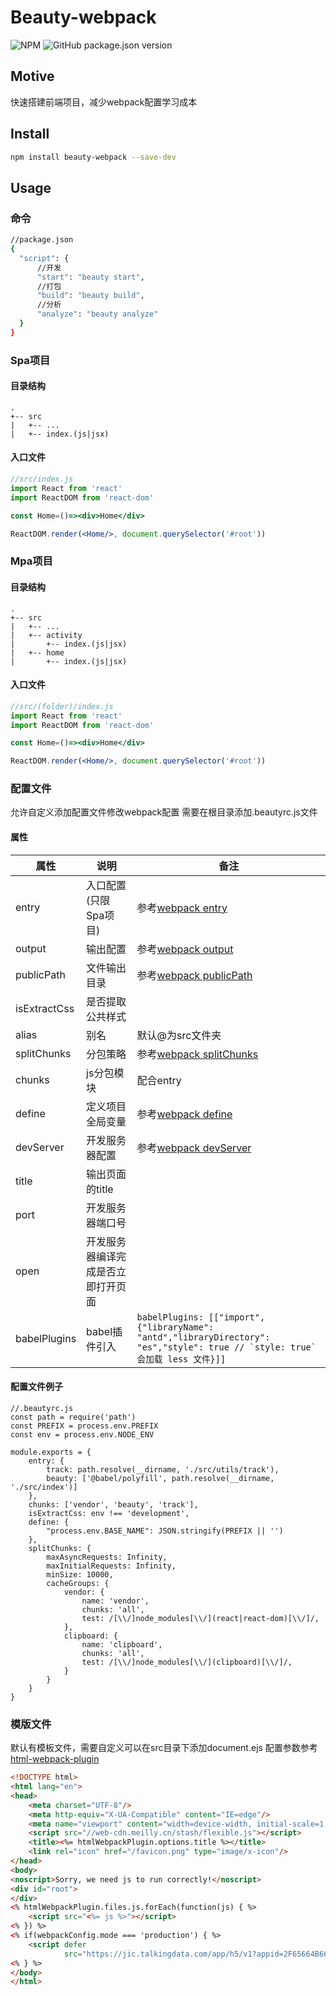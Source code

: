 # Beauty-webpack
![NPM](https://img.shields.io/npm/l/beauty-webpack) ![GitHub package.json version](https://img.shields.io/github/package-json/v/Chryseis/beauty-webpack)

## Motive
快速搭建前端项目，减少webpack配置学习成本
## Install
```bash
npm install beauty-webpack --save-dev
```
## Usage
### 命令
```bash
//package.json
{
  "script": {
      //开发
      "start": "beauty start",
      //打包
      "build": "beauty build",
      //分析
      "analyze": "beauty analyze"
  }
}
```

### Spa项目
#### 目录结构
```
.
+-- src
|   +-- ...
|   +-- index.(js|jsx)
```
#### 入口文件
```jsx harmony
//src/index.js
import React from 'react'
import ReactDOM from 'react-dom'

const Home=()=><div>Home</div>

ReactDOM.render(<Home/>, document.querySelector('#root'))
```
### Mpa项目
#### 目录结构
```
.
+-- src
|   +-- ...
|   +-- activity
|       +-- index.(js|jsx)
|   +-- home
|       +-- index.(js|jsx)

```
#### 入口文件
```jsx harmony
//src/(folder)/index.js
import React from 'react'
import ReactDOM from 'react-dom'

const Home=()=><div>Home</div>

ReactDOM.render(<Home/>, document.querySelector('#root'))
```
### 配置文件
允许自定义添加配置文件修改webpack配置
需要在根目录添加.beautyrc.js文件

#### 属性
属性|说明|备注
---|---|---
entry|入口配置(只限Spa项目)|参考[webpack entry](https://www.webpackjs.com/configuration/entry-context/#entry)
output|输出配置| 参考[webpack output](https://www.webpackjs.com/configuration/output/)
publicPath|文件输出目录|参考[webpack publicPath](https://www.webpackjs.com/configuration/output/#output-publicpath)
isExtractCss|是否提取公共样式|
alias|别名|默认@为src文件夹
splitChunks|分包策略|参考[webpack splitChunks](https://webpack.js.org/plugins/split-chunks-plugin/#root)
chunks|js分包模块|配合entry 
define|定义项目全局变量|参考[webpack define](https://webpack.js.org/plugins/define-plugin/#root)
devServer|开发服务器配置|参考[webpack devServer](https://www.webpackjs.com/configuration/dev-server/)
title|输出页面的title|
port|开发服务器端口号
open|开发服务器编译完成是否立即打开页面
babelPlugins|babel插件引入|```babelPlugins: [["import", {"libraryName": "antd","libraryDirectory": "es","style": true // `style: true` 会加载 less 文件}]]```

#### 配置文件例子
```
//.beautyrc.js
const path = require('path')
const PREFIX = process.env.PREFIX
const env = process.env.NODE_ENV

module.exports = {
    entry: {
        track: path.resolve(__dirname, './src/utils/track'),
        beauty: ['@babel/polyfill', path.resolve(__dirname, './src/index')]
    },
    chunks: ['vendor', 'beauty', 'track'],
    isExtractCss: env !== 'development',
    define: {
        "process.env.BASE_NAME": JSON.stringify(PREFIX || '')
    },
    splitChunks: {
        maxAsyncRequests: Infinity,
        maxInitialRequests: Infinity,
        minSize: 10000,
        cacheGroups: {
            vendor: {
                name: 'vendor',
                chunks: 'all',
                test: /[\\/]node_modules[\\/](react|react-dom)[\\/]/,
            },
            clipboard: {
                name: 'clipboard',
                chunks: 'all',
                test: /[\\/]node_modules[\\/](clipboard)[\\/]/,
            }
        }
    }
}
```

### 模版文件
默认有模板文件，需要自定义可以在src目录下添加document.ejs 配置参数参考[html-webpack-plugin](https://github.com/jantimon/html-webpack-plugin)
```html
<!DOCTYPE html>
<html lang="en">
<head>
    <meta charset="UTF-8"/>
    <meta http-equiv="X-UA-Compatible" content="IE=edge"/>
    <meta name="viewport" content="width=device-width, initial-scale=1, maximum-scale=1.0, user-scalable=0"/>
    <script src="//web-cdn.meilly.cn/stash/flexible.js"></script>
    <title><%= htmlWebpackPlugin.options.title %></title>
    <link rel="icon" href="/favicon.png" type="image/x-icon"/>
</head>
<body>
<noscript>Sorry, we need js to run correctly!</noscript>
<div id="root">
</div>
<% htmlWebpackPlugin.files.js.forEach(function(js) { %>
    <script src="<%= js %>"></script>
<% }) %>
<% if(webpackConfig.mode === 'production') { %>
    <script defer
            src="https://jic.talkingdata.com/app/h5/v1?appid=2F65664B662A4C80A0F941774CFD28FB&vn=mellyv1.0&vc=2.7.1"></script>
<% } %>
</body>
</html>
```

